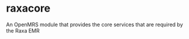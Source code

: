 raxacore
========

An OpenMRS module that provides the core services that are required by the Raxa EMR